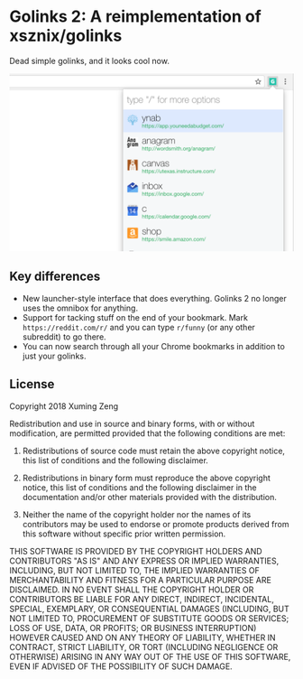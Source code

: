 # Golinks 2: A reimplementation of xsznix/golinks

Dead simple golinks, and it looks cool now.

![Screenshot](imgsrc/screenshot.png)

## Key differences

* New launcher-style interface that does everything. Golinks 2 no longer uses the omnibox for anything.
* Support for tacking stuff on the end of your bookmark. Mark `https://reddit.com/r/` and you can type `r/funny` (or any other subreddit) to go there.
* You can now search through all your Chrome bookmarks in addition to just your golinks.

## License

Copyright 2018 Xuming Zeng

Redistribution and use in source and binary forms, with or without modification, are permitted provided that the following conditions are met:

1. Redistributions of source code must retain the above copyright notice, this list of conditions and the following disclaimer.

2. Redistributions in binary form must reproduce the above copyright notice, this list of conditions and the following disclaimer in the documentation and/or other materials provided with the distribution.

3. Neither the name of the copyright holder nor the names of its contributors may be used to endorse or promote products derived from this software without specific prior written permission.

THIS SOFTWARE IS PROVIDED BY THE COPYRIGHT HOLDERS AND CONTRIBUTORS "AS IS" AND ANY EXPRESS OR IMPLIED WARRANTIES, INCLUDING, BUT NOT LIMITED TO, THE IMPLIED WARRANTIES OF MERCHANTABILITY AND FITNESS FOR A PARTICULAR PURPOSE ARE DISCLAIMED. IN NO EVENT SHALL THE COPYRIGHT HOLDER OR CONTRIBUTORS BE LIABLE FOR ANY DIRECT, INDIRECT, INCIDENTAL, SPECIAL, EXEMPLARY, OR CONSEQUENTIAL DAMAGES (INCLUDING, BUT NOT LIMITED TO, PROCUREMENT OF SUBSTITUTE GOODS OR SERVICES; LOSS OF USE, DATA, OR PROFITS; OR BUSINESS INTERRUPTION) HOWEVER CAUSED AND ON ANY THEORY OF LIABILITY, WHETHER IN CONTRACT, STRICT LIABILITY, OR TORT (INCLUDING NEGLIGENCE OR OTHERWISE) ARISING IN ANY WAY OUT OF THE USE OF THIS SOFTWARE, EVEN IF ADVISED OF THE POSSIBILITY OF SUCH DAMAGE.
